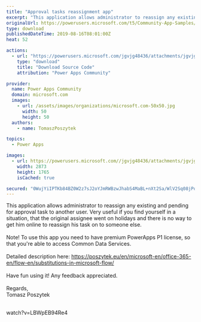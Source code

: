 ```yaml
---
title: "Approval tasks reassignment app"
excerpt: "This application allows administrator to reassign any existing and pending for approval task to another user. Very useful if you find yourself in a"
originalUrl: https://powerusers.microsoft.com/t5/Community-App-Samples/Approval-tasks-reassignment-app/td-p/342522
type: download
publishedDateTime: 2019-08-16T08:01:00Z
heat: 52

actions:
  - url: "https://powerusers.microsoft.com/jgvjg48436/attachments/jgvjg48436/AppFeedbackGallery/221/2/Reassign%20Tasks.msapp"
    type: "download"
    title: "Download Source Code"
    attribution: "Power Apps Community"

provider:
  name: Power Apps Community
  domain: microsoft.com
  images:
    - url: /assets/images/organizations/microsoft.com-50x50.jpg
      width: 50
      height: 50
  authors:
    - name: TomaszPoszytek

topics:
  - Power Apps

images:
  - url: https://powerusers.microsoft.com//jgvjg48436/attachments/jgvjg48436/AppFeedbackGallery/221/1/2019-08-16_17h00_40.png
    width: 2873
    height: 1765
    isCached: true

secured: "0WujYiIPTKb84BZ0W2z7sJ2oYJmRWBzwJhabS4MaBL+nXt2Sa/WlV2Sq08jPo0C1m11LBJVArRRKf6Bfse7M2cqOzrcFTH+TrRNcH5FxKMBbNeEPZmG1N4/Xipx4hPCSdeBCYcaTGFwViAI2WH9aglzvjV03QT7e5Hx8jYsQ7f0M2VZ9AkDrJgh/9nzpXx3lPaubDfKdhzclVZEtqoSZRVoyPLaCiZvM9a03Ec4M7qHcyG/rGc46FCwuX/bEo2XL8GbRBB9e1cxvsHBuz/PXI9o06mEMQg6Tdg7xTJHm4I0FFY8uP7rIb3RE6YA3iQdhggerENEG1oYt35LuksTPfdLa6Y3qpq9BiShyHQtKJq0XLFNM8U71wxLpOaP8XZTgjEob5rpJ7XJRE9frPZK+SDUie9rHqeki1YGnAgH6UtMhejtFr+zFByNjWV525OhJ;wWJ5LELDCeJnJOgMLnVGag=="
---
```

<p>This application allows administrator to reassign any existing and pending for approval task to another user. Very useful if you find yourself in a situation, that the original assignee went on holidays and there is no way to get him online to reassign his task on to someone else.<br><br>Note! To use this app you need to have premium PowerApps P1 license, so that you're able to access Common Data Services.<br><br>Detailed description here: <a href="https://poszytek.eu/en/microsoft-en/office-365-en/flow-en/substitutions-in-microsoft-flow/" target="_blank" rel="noopener nofollow noopener noreferrer">https://poszytek.eu/en/microsoft-en/office-365-en/flow-en/substitutions-in-microsoft-flow/</a><br><br>Have fun using it! Any feedback appreciated.<br><br>Regards,<br>Tomasz Poszytek<br><br></p><p><span class="videoUrl">watch?v=LBWpEB94Re4</span></p>

